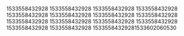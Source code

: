 1533558432928
1533558432928
1533558432928
1533558432928
1533558432928
1533558432928
1533558432928
1533558432928
1533558432928
1533558432928
1533558432928
1533558432928
1533558432928
1533558432928
15335584329281533602060530